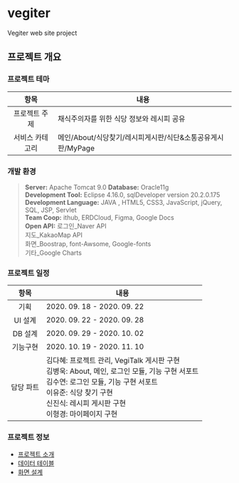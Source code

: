 # vegiter
Vegiter web site project

## 프로젝트 개요
### 프로젝트 테마
|항목|내용|
|:--:|--|
프로젝트 주제|채식주의자를 위한 식당 정보와 레시피 공유
서비스 카테고리|메인/About/식당찾기/레시피게시판/식단&소통공유게시판/MyPage

### 개발 환경
>**Server:** Apache Tomcat 9.0
>**Database:** Oracle11g<br />
>**Development Tool:** Eclipse 4.16.0, sqlDeveloper version 20.2.0.175<br />
>**Development Language:** JAVA , HTML5, CSS3, JavaScript, jQuery, SQL, JSP, Servlet<br />
>**Team Coop:** ithub, ERDCloud, Figma, Google Docs<br />
>**Open API:**
>로그인_Naver API<br />
>지도_KakaoMap API<br />
>화면_Boostrap, font-Awsome, Google-fonts<br />
>기타_Google Charts<br />

### 프로젝트 일정
|항목|내용|
|:--:|--|
|기획|2020. 09. 18 - 2020. 09. 22|
|UI 설계|2020. 09. 22 - 2020. 09. 28|
|DB 설계|2020. 09. 29 - 2020. 10. 02|
|기능구현|2020. 10. 19 - 2020. 11. 10|
|담당 파트|김다혜: 프로젝트 관리, VegiTalk 게시판 구현<br/>김병욱: About, 메인, 로그인 모듈, 기능 구현 서포트<br/>김수연: 로그인 모듈, 기능 구현 서포트<br/>이유준: 식당 찾기 구현<br/>신진식: 레시피 게시판 구현<br/>이형경: 마이페이지 구현<br/>|


### 프로젝트 정보
<ul>
	<li><a href="https://drive.google.com/file/d/1MMzQPE_D4kiU0GAE33g65uitOkmyAjTb/view?usp=sharing">프로젝트 소개</a></li>
	<li><a href="https://github.com/vegiter/vegiter_web/issues/20">데이터 테이블</a></li>
	<li><a href="https://github.com/vegiter/vegiter_web/issues/21">화면 설계</a></li>
</ul>
